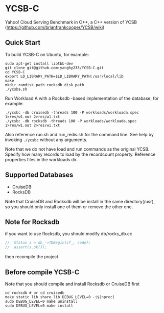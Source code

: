 # YCSB-C

Yahoo! Cloud Serving Benchmark in C++, a C++ version of YCSB (https://github.com/brianfrankcooper/YCSB/wiki)

## Quick Start

To build YCSB-C on Ubuntu, for example:

```
sudo apt-get install libtbb-dev
git clone git@github.com:yanghy233/YCSB-C.git
cd YCSB-C
export LD_LIBRARY_PATH=$LD_LIBRARY_PATH:/usr/local/lib
make
mkdir ramdisk_path rocksdb_disk_path
./ycsba.sh
```

Run Workload A with a Rocksdb -based
implementation of the database, for example:
```
./ycsbc -db cruisedb -threads 100 -P workloads/workloada.spec 1>res/w1.out 2>res/w1.txt
./ycsbc -db rocksdb -threads 100 -P workloads/workloada.spec 1>res/w1.out 2>res/w1.txt
```

Also reference run.sh and run\_redis.sh for the command line. See help by
invoking `./ycsbc` without any arguments.

Note that we do not have load and run commands as the original YCSB. Specify
how many records to load by the recordcount property. Reference properties
files in the workloads dir.

## Supported Databases
- CruiseDB
- RocksDB

Note that CruiseDB and Rocksdb will be install in the same directory(/usr),
so you should only install one of them or remove the other one.

## Note for Rocksdb
if you want to use Rocksdb, you should modify db/rocks_db.cc
```c++
//  Status s = db_->TbBegin(cf_, code);
//  assert(s.ok());
```
then recompile the project.

## Before compile YCSB-C
Note that you should compile and install Rocksdb or CruiseDB first
```shell
cd rocksdb # or cd cruisedb
make static_lib share_lib DEBUG_LEVEL=0 -j$(nproc)
sudo DEBUG_LEVEL=0 make uninstall
sudo DEBUG_LEVEL=0 make install
```